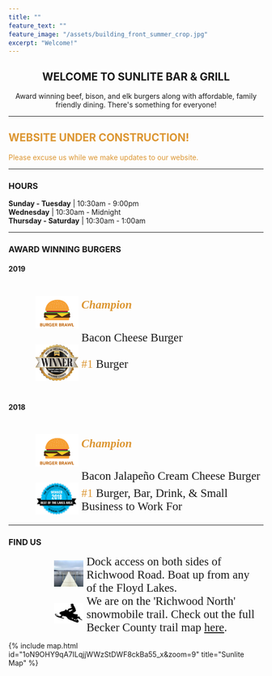 ```yaml
---
title: ""
feature_text: ""
feature_image: "/assets/building_front_summer_crop.jpg"
excerpt: "Welcome!"
---
```



<center> <h2>WELCOME TO SUNLITE BAR &amp; GRILL</h2></center>
<center><p>Award winning beef, bison, and elk burgers along with affordable, family friendly dining. There's something for everyone! </p></center>

<hr>

<h2><font color="dc9632"> WEBSITE UNDER CONSTRUCTION! </font></h2>
<font color="dc9632">Please excuse us while we make updates to our website.</font>

<hr>

<h3>HOURS</h3>

<strong>Sunday - Tuesday</strong> | 10:30am - 9:00pm  
<strong>Wednesday</strong> | 10:30am - Midnight  
<strong>Thursday - Saturday</strong> | 10:30am - 1:00am  

<hr>
   
<h3>AWARD WINNING BURGERS</h3>
<style type="text/css">
.tg  {border-collapse:collapse;border-spacing:0;margin:0px auto;float:center;}
.tg td{font-family:'"Merriweather", serif';font-size: 23px; padding:0px 3px;border-style:hidden;border-width:1px;overflow:hidden;word-break:normal;border-color:white;}
.tg th{font-family:'"Merriweather", serif';font-size: 23px; font-weight:normal;padding:0px 3px;border-style:hidden;border-width:1px;overflow:hidden;word-break:normal;border-color:white;}
.tg .tg-0pkyl{border-color:inherit;text-align:left;vertical-align:left}
.tg .tg-0pkyr{border-color:inherit;text-align:right;vertical-align:right}
</style>

<h4>2019</h4>
<table class="tg">  
  <tr>
    <td class="tg-0pkyr" width="10%"></td>
    <td class="tg-0pkyr" width="18%"><img src="\assets\burgerbrawl.png"></td>
    <td class="tg-0pkyl"><h5><font color="dc9632"> Champion </font></h5> Bacon Cheese Burger </td> 
  </tr>
  <tr>
    <td class="tg-0pkyr" width="10%"></td>
    <td class="tg-0pkyr" width="18%"><img src="\assets\bestoflakes2019.png"></td>
    <td class="tg-0pkyl"><h7><font color="dc9632">#1</font></h7> Burger </td>
  </tr>
</table>   

<br>

<h4>2018</h4>
<table class="tg">  
   <tr>
    <td class="tg-0pkyr" width="10%"></td>
    <td class="tg-0pkyr" width="18%"><img src="\assets\burgerbrawl.png"></td>
    <td class="tg-0pkyl"><h5><font color="dc9632"> Champion </font></h5> Bacon Jalape&#241;o Cream Cheese Burger </td> 
  </tr>
  <tr>
    <td class="tg-0pkyr" width="10%"></td>
    <td class="tg-0pkyr" width="18%"><img src="\assets\bestoflakes2018.png"></td>
    <td class="tg-0pkyl"><h7><font color="dc9632">#1</font></h7> Burger, Bar, Drink, &amp; Small Business to Work For </td>
  </tr>
</table> 

<!--
<tr>
    <td class="tg-0pkyr" width="18%"><img src="\assets\bestoflakes.png"></td>
    <td class="tg-0pkyl"><h7><font color="01BBF2">#1</font></h7>  Burger </td>
  </tr>
  <tr>
    <td class="tg-0pkyr" width="15%"><img src="\assets\bestoflakes.png"></td>
    <td class="tg-0pkyl"><h7><font color="01BBF2">#1</font></h7>  Drink</td>
  </tr>
  <tr>
    <td class="tg-0pkyr" width="15%"><img src="\assets\bestoflakes.png"></td>
    <td class="tg-0pkyl"><h7><font color="01BBF2">#1</font></h7>  Small Business to Work For</td>
  </tr> 
-->

<hr>

<h3>FIND US</h3>

<table class="tg">  
<tr>
    <td class="tg-0pkyr" width="30%"><img src="\assets\bigdock.jpeg" style="width: 40%"> </td>
    <td class="tg-0pkyl"> Dock access on both sides of Richwood Road. Boat up from any of the Floyd Lakes.</td> 
</tr>
<tr>
    <td class="tg-0pkyr" width="30%"><img src="\assets\snowmobile.png" style="width: 40%"> </td>
    <td class="tg-0pkyl"> We are on the 'Richwood North' snowmobile trail. Check out the full Becker County trail map <a href="http://www.co.becker.mn.us/dept/parks_recreation/snowmobile.aspx">here</a>. </td> 
</tr>
</table> 


{% include map.html id="1oN9OHY9qA7ILqjjWWzStDWF8ckBa55_x&zoom=9" title="Sunlite Map" %}





<!---
## Sunlite at a Glance

- Boat access from both Big, Middle, and Little Floyd Lakes
- Pool tables & bubble hockey
- some other stuff


## Local Partners!
Here are some of the local businesses we purcahse from.

- Tomatoes, cucumbers, and other produce from [Lakeview Greenhouse](https://www.facebook.com/pages/category/Local-Business/Lakeview-Greenhouses-1733740066719982/)
- Onions from [Gulseth Farms](http://www.lakesareafarmersmarket.com/?post_type=team&p=2802)
- Fresh ground beef from Hoffman's Meat Market.
- Pizza from [Great North Pizza Co.](https://www.greatnorthpizzaco.com/)
-->
